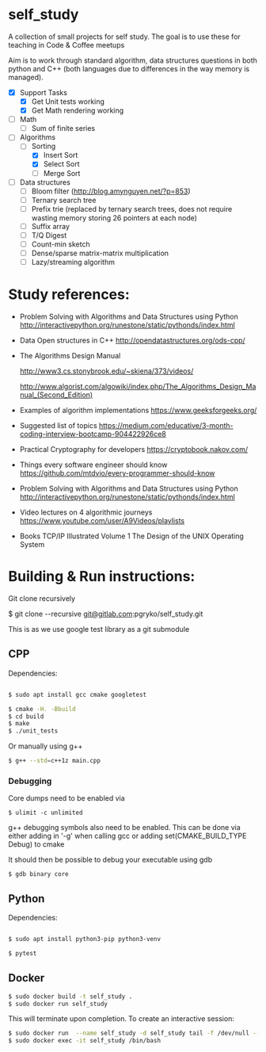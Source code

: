 # self_study

A collection of small projects for self study. The goal is to use these for teaching in Code & Coffee meetups

Aim is to work through standard algorithm, data structures questions in both python and C++ (both languages due to differences in the way memory is managed).

- [x] Support Tasks
  - [x] Get Unit tests working
  - [x] Get Math rendering working
- [ ] Math
  - [ ] Sum of finite series
  
- [ ] Algorithms
  - [ ] Sorting
    - [x] Insert Sort
    - [x] Select Sort
    - [ ] Merge Sort

- [ ] Data structures
  - [ ] Bloom filter (http://blog.amynguyen.net/?p=853)
  - [ ] Ternary search tree
  - [ ] Prefix trie (replaced by ternary search trees, does not require wasting memory storing 26 pointers at each node)
  - [ ] Suffix array
  - [ ] T/Q Digest
  - [ ] Count-min sketch
  - [ ] Dense/sparse matrix-matrix multiplication 
  - [ ] Lazy/streaming algorithm

# Study references:

- Problem Solving with Algorithms and Data Structures using Python
   http://interactivepython.org/runestone/static/pythonds/index.html

- Data Open structures in C++
   http://opendatastructures.org/ods-cpp/

- The Algorithms Design Manual

   http://www3.cs.stonybrook.edu/~skiena/373/videos/

   http://www.algorist.com/algowiki/index.php/The_Algorithms_Design_Manual_(Second_Edition)

- Examples of algorithm implementations
    https://www.geeksforgeeks.org/

- Suggested list of topics
    https://medium.com/educative/3-month-coding-interview-bootcamp-904422926ce8

- Practical Cryptography for developers
    https://cryptobook.nakov.com/

- Things every software engineer should know
    https://github.com/mtdvio/every-programmer-should-know

- Problem Solving with Algorithms and Data Structures using Python
    http://interactivepython.org/runestone/static/pythonds/index.html

- Video lectures on 4 algorithmic journeys
  https://www.youtube.com/user/A9Videos/playlists

- Books
  TCP/IP Illustrated Volume 1
  The Design of the UNIX Operating System
# Building & Run instructions:

Git clone recursively

$ git clone --recursive git@gitlab.com:pgryko/self_study.git

This is as we use google test library as a git submodule 

## CPP

Dependencies:

```bash

$ sudo apt install gcc cmake googletest
```

```bash
$ cmake -H. -Bbuild
$ cd build
$ make
$ ./unit_tests
```

Or manually using g++
```bash
$ g++ --std=c++1z main.cpp
```

### Debugging

Core dumps need to be enabled via
```shell
$ ulimit -c unlimited
```

g++ debugging symbols also need to be enabled. This can be done via either adding in '-g' when calling gcc or adding set(CMAKE_BUILD_TYPE Debug) to cmake

It should then be possible to debug your executable using gdb

```shell
$ gdb binary core
```
## Python
Dependencies:

```bash

$ sudo apt install python3-pip python3-venv
```

```bash
$ pytest
```
## Docker
```bash
$ sudo docker build -t self_study .
$ sudo docker run self_study
```
This will terminate upon completion. To create an interactive session:
```bash
$ sudo docker run  --name self_study -d self_study tail -f /dev/null --stop-timeout 600
$ sudo docker exec -it self_study /bin/bash
```


